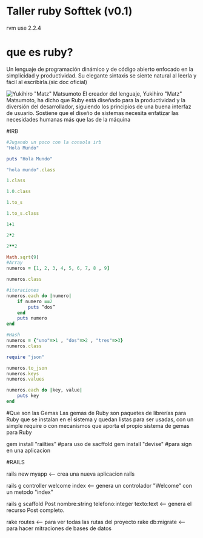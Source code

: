 # Taller ruby Softtek (v0.1)

rvm use 2.2.4

que es ruby?
===========

Un lenguaje de programación dinámico y de código abierto enfocado en la simplicidad y productividad. 
Su elegante sintaxis se siente natural al leerla y fácil al escribirla.(sic doc oficial)

![Yukihiro "Matz" Matsumoto](https://upload.wikimedia.org/wikipedia/commons/thumb/7/76/Yukihiro_Matsumoto.JPG/220px-Yukihiro_Matsumoto.JPG "Yukihiro")
El creador del lenguaje, Yukihiro "Matz" Matsumoto, ha dicho que Ruby está diseñado para la productividad y la diversión del desarrollador, 
siguiendo los principios de una buena interfaz de usuario. Sostiene que el diseño de sistemas necesita enfatizar las necesidades humanas más que las de la máquina

#IRB 

```ruby
#Jugando un poco con la consola irb
"Hola Mundo"

puts "Hola Mundo"

"hola mundo".class

1.class

1.0.class

1.to_s

1.to_s.class

1+1

2*2

2**2

Math.sqrt(9)
#Array
numeros = [1, 2, 3, 4, 5, 6, 7, 8 , 9]

numeros.class

#iteraciones
numeros.each do |numero|
	if numero ==2
		puts “dos”
	end
	puts numero
end

#Hash
numeros = {"uno"=>1 , "dos"=>2 , "tres"=>3}
numeros.class

require "json"

numeros.to_json
numeros.keys
numeros.values

numeros.each do |key, value|
	puts key
end
```
#Que son las Gemas
Las gemas de Ruby son paquetes de librerías para Ruby que se instalan en el sistema y quedan listas para ser usadas, con un simple require o con mecanismos que aporta el propio sistema de gemas para Ruby

gem install "railties" #para uso de sacffold
gem install "devise" #para sign en una aplicacion

#RAILS

rails new myapp <-- crea una nueva aplicacion rails

rails g controller welcome index <-- genera un controlador "Welcome" con un metodo "index"

rails g scaffold Post nombre:string telefono:integer texto:text <-- genera el recurso Post completo.



rake routes <-- para ver todas las rutas del proyecto
rake db:migrate <-- para hacer mitraciones de bases de datos
